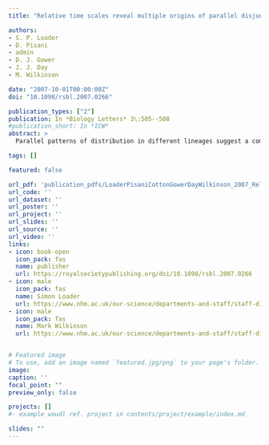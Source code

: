 ```yaml
---
title: "Relative time scales reveal multiple origins of parallel disjunct distributions of African caecilian amphibians"

authors:
- S. P. Loader
- D. Pisani
- admin
- D. J. Gower
- J. J. Day
- M. Wilkinson

date: "2007-10-01T00:00:00Z"
doi: "10.1098/rsbl.2007.0266"

publication_types: ["2"]
publication: In *Biology Letters* 3\:505--508
#publication_short: In *ICW*
abstract: >
  Parallel patterns of distribution in different lineages suggest a common cause. Explanations in terms of a single biogeographic event often imply contemporaneous diversifications. Phylogenies with absolute time scales provide the most obvious means of testing temporal components of biogeographic hypotheses but, in their absence, the sequence of diversification events and whether any could have been contemporaneous can be tested with relative date estimates. Tests using relative time scales have been largely overlooked, but because they do not require the calibration upon which absolute time scales depend, they make a large amount of existing molecular data of use to historical biogeography and may also be helpful when calibration is possible but uncertain. We illustrate the use of relative dating by testing the hypothesis that parallel, disjunct east/west distributions in three independent lineages of African caecilians have a common cause. We demonstrate that at least two biogeographic events are implied by molecular data. Relative dating analysis reveals the potential complexity of causes of parallel distributions and cautions against inferring common cause from common spatial patterns without considering the temporal dimension.

tags: []

featured: false

url_pdf: 'publication_pdfs/LoaderPisaniCottonGowerDayWilkinson_2007_RelativeTimescalesRevealMultipleOriginsOfParallelDisjunctDistributionsOfAfricanCaecilianAmphibians_BiologyLetters.pdf'
url_code: ''
url_dataset: ''
url_poster: ''
url_project: ''
url_slides: ''
url_source: ''
url_video: ''
links:
- icon: book-open
  icon_pack: fas
  name: publisher
  url: https://royalsocietypublishing.org/doi/10.1098/rsbl.2007.0266
- icon: male
  icon_pack: fas
  name: Simon Loader
  url: https://www.nhm.ac.uk/our-science/departments-and-staff/staff-directory/simon-loader.html
- icon: male
  icon_pack: fas
  name: Mark Wilkinson
  url: https://www.nhm.ac.uk/our-science/departments-and-staff/staff-directory/mark-wilkinson.html


# Featured image
# To use, add an image named `featured.jpg/png` to your page's folder.
image:
caption: ''
focal_point: ""
preview_only: false

projects: []
#- example woudl ref. project in contents/project/example/index.md

slides: ""
---
```

